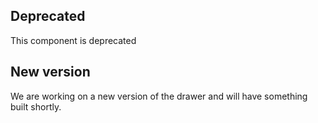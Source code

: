 ## Deprecated
This component is deprecated

## New version
We are working on a new version of the drawer and will have something built shortly.
